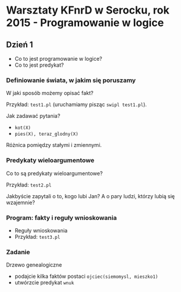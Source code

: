 # Warsztaty KFnrD w Serocku, rok 2015 - Programowanie w logice

## Dzień 1
* Co to jest programowanie w logice?
* Co to jest predykat?

### Definiowanie świata, w jakim się poruszamy
W jaki sposób możemy opisać fakt?

Przykład: `test1.pl` (uruchamiamy pisząc `swipl test1.pl`).

Jak zadawać pytania?

* `kot(X)`
* `pies(X), teraz_glodny(X)`

Różnica pomiędzy stałymi i zmiennymi.

### Predykaty wieloargumentowe
Co to są predykaty wieloargumentowe?

Przykład: `test2.pl`

Jakbyście zapytali o to, kogo lubi Jan? A o pary ludzi, którzy lubią się wzajemnie?

### Program: fakty i reguły wnioskowania
* Reguły wnioskowania
* Przykład: `test3.pl`

### Zadanie
Drzewo genealogiczne

* podajcie kilka faktów postaci `ojciec(siemomysl, mieszko1)`
* utwórzcie predykat `wnuk`
